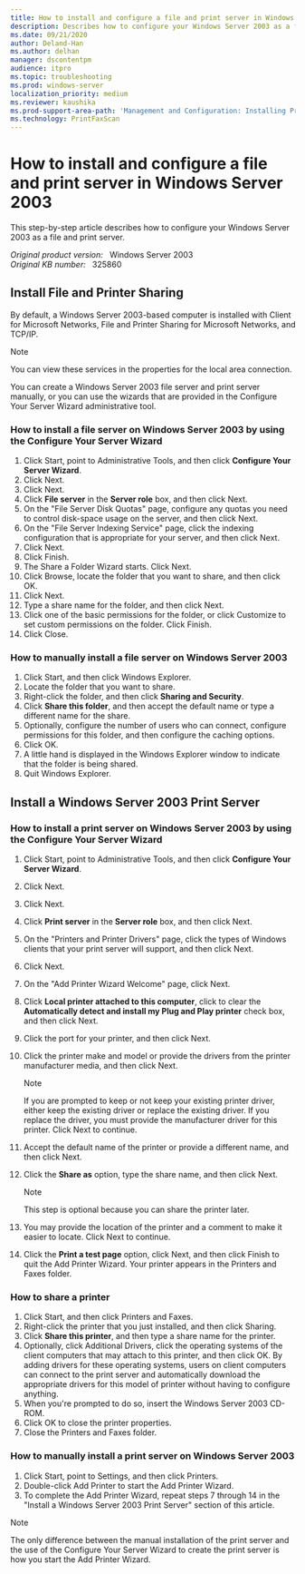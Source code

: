 ```yaml
---
title: How to install and configure a file and print server in Windows Server 2003
description: Describes how to configure your Windows Server 2003 as a file and print server.
ms.date: 09/21/2020
author: Deland-Han
ms.author: delhan
manager: dscontentpm
audience: itpro
ms.topic: troubleshooting
ms.prod: windows-server
localization_priority: medium
ms.reviewer: kaushika
ms.prod-support-area-path: 'Management and Configuration: Installing Print drivers'
ms.technology: PrintFaxScan
---
```

# How to install and configure a file and print server in Windows Server 2003

This step-by-step article describes how to configure your Windows Server 2003 as a file and print server.

_Original product version:_ &nbsp; Windows Server 2003  
_Original KB number:_ &nbsp; 325860

## Install File and Printer Sharing

By default, a Windows Server 2003-based computer is installed with Client for Microsoft Networks, File and Printer Sharing for Microsoft Networks, and TCP/IP.

> [!NOTE]
> You can view these services in the properties for the local area connection.

You can create a Windows Server 2003 file server and print server manually, or you can use the wizards that are provided in the Configure Your Server Wizard administrative tool.

### How to install a file server on Windows Server 2003 by using the Configure Your Server Wizard

1. Click Start, point to Administrative Tools, and then click **Configure Your Server Wizard**.
2. Click Next.
3. Click Next.
4. Click **File server** in the **Server role** box, and then click Next.
5. On the "File Server Disk Quotas" page, configure any quotas you need to control disk-space usage on the server, and then click Next.
6. On the "File Server Indexing Service" page, click the indexing configuration that is appropriate for your server, and then click Next.
7. Click Next.
8. Click Finish.
9. The Share a Folder Wizard starts. Click Next.
10. Click Browse, locate the folder that you want to share, and then click OK.
11. Click Next.
12. Type a share name for the folder, and then click Next.
13. Click one of the basic permissions for the folder, or click Customize to set custom permissions on the folder. Click Finish.
14. Click Close.

### How to manually install a file server on Windows Server 2003

1. Click Start, and then click Windows Explorer.
2. Locate the folder that you want to share.
3. Right-click the folder, and then click **Sharing and Security**.
4. Click **Share this folder**, and then accept the default name or type a different name for the share.
5. Optionally, configure the number of users who can connect, configure permissions for this folder, and then configure the caching options.
6. Click OK.
7. A little hand is displayed in the Windows Explorer window to indicate that the folder is being shared.
8. Quit Windows Explorer.

## Install a Windows Server 2003 Print Server

### How to install a print server on Windows Server 2003 by using the Configure Your Server Wizard


1. Click Start, point to Administrative Tools, and then click **Configure Your Server Wizard**.
2. Click Next.
3. Click Next.
4. Click **Print server** in the **Server role** box, and then click Next.
5. On the "Printers and Printer Drivers" page, click the types of Windows clients that your print server will support, and then click Next.
6. Click Next.
7. On the "Add Printer Wizard Welcome" page, click Next.
8. Click **Local printer attached to this computer**, click to clear the **Automatically detect and install my Plug and Play printer** check box, and then click Next.
9. Click the port for your printer, and then click Next.
10. Click the printer make and model or provide the drivers from the printer manufacturer media, and then click Next.

    > [!NOTE]
    > If you are prompted to keep or not keep your existing printer driver, either keep the existing driver or replace the existing driver. If you replace the driver, you must provide the manufacturer driver for this printer. Click Next to continue.
11. Accept the default name of the printer or provide a different name, and then click Next.
12. Click the **Share as** option, type the share name, and then click Next.

    > [!NOTE]
    > This step is optional because you can share the printer later.
13. You may provide the location of the printer and a comment to make it easier to locate. Click Next to continue.
14. Click the **Print a test page** option, click Next, and then click Finish to quit the Add Printer Wizard. Your printer appears in the Printers and Faxes folder.

### How to share a printer

1. Click Start, and then click Printers and Faxes.
2. Right-click the printer that you just installed, and then click Sharing.
3. Click **Share this printer**, and then type a share name for the printer.
4. Optionally, click Additional Drivers, click the operating systems of the client computers that may attach to this printer, and then click OK. By adding drivers for these operating systems, users on client computers can connect to the print server and automatically download the appropriate drivers for this model of printer without having to configure anything.
5. When you're prompted to do so, insert the Windows Server 2003 CD-ROM.
6. Click OK to close the printer properties.
7. Close the Printers and Faxes folder.

### How to manually install a print server on Windows Server 2003

1. Click Start, point to Settings, and then click Printers.
2. Double-click Add Printer to start the Add Printer Wizard.
3. To complete the Add Printer Wizard, repeat steps 7 through 14 in the "Install a Windows Server 2003 Print Server" section of this article.

> [!NOTE]
> The only difference between the manual installation of the print server and the use of the Configure Your Server Wizard to create the print server is how you start the Add Printer Wizard.
